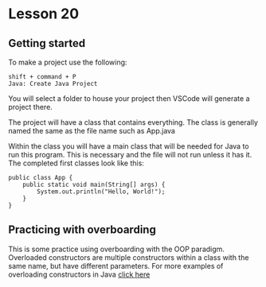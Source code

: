 # Lesson 20

## Getting started
To make a project use the following:

```
shift + command + P
Java: Create Java Project
```

You will select a folder to house your project then VSCode will generate a project there.

The project will have a class that contains everything. The class is generally named the same as the file name such as App.java

Within the class you will have a main class that will be needed for Java to run this program. This is necessary and the file will not run unless it has it. The completed first classes look like this:

```
public class App {
    public static void main(String[] args) {
        System.out.println("Hello, World!");
    }
}
```

## Practicing with overboarding
This is some practice using overboarding with the OOP paradigm. Overloaded constructors are multiple constructors within a class with the same name, but have different parameters. For more examples of overloading constructors in Java <a href="https://www.geeksforgeeks.org/constructor-overloading-java/">click here</a>